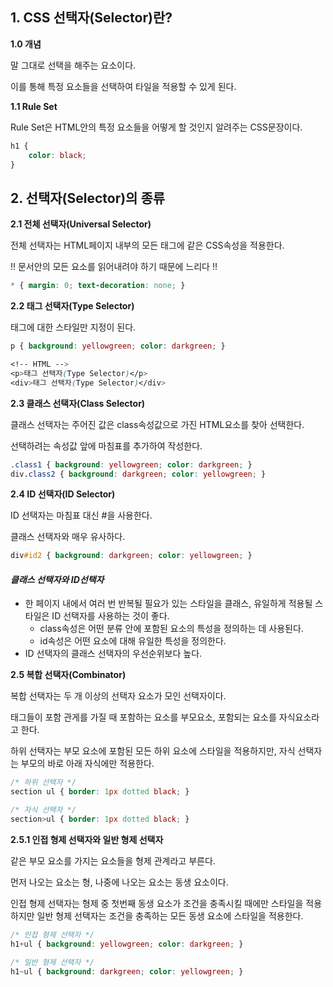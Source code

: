 ## 1. CSS 선택자(Selector)란?

**1.0 개념**

말 그대로 선택을 해주는 요소이다.

이를 통해 특정 요소들을 선택하여 타일을 적용할 수 있게 된다.



**1.1 Rule Set**

Rule Set은 HTML안의 특정 요소들을 어떻게 할 것인지 알려주는 CSS문장이다.

```css
h1 {
    color: black;
}
```



## 2. 선택자(Selector)의 종류

**2.1 전체 선택자(Universal Selector)**

전체 선택자는 HTML페이지 내부의 모든 태그에 같은 CSS속성을 적용한다.

!! 문서안의 모든 요소를 읽어내려야 하기 때문에 느리다 !!

```css
* { margin: 0; text-decoration: none; }
```



**2.2 태그 선택자(Type Selector)**

태그에 대한 스타일만 지정이 된다.

```css
p { background: yellowgreen; color: darkgreen; }

<!-- HTML -->  
<p>태그 선택자(Type Selector)</p>  
<div>태그 선택자(Type Selector)</div> 
```



**2.3 클래스 선택자(Class Selector)**

클래스 선택자는 주어진 값은 class속성값으로 가진 HTML요소를 찾아 선택한다.

선택하려는 속성값 앞에 마침표를 추가하여 작성한다.

```CSS
.class1 { background: yellowgreen; color: darkgreen; }
div.class2 { background: darkgreen; color: yellowgreen; }
```



**2.4 ID 선택자(ID Selector)**

ID 선택자는 마침표 대신 #을 사용한다.

클래스 선택자와 매우 유사하다.

```CSS
div#id2 { background: darkgreen; color: yellowgreen; }
```



#### *클래스 선택자와 ID선택자*

* 한 페이지 내에서 여러 번 반복될 필요가 있는 스타일을 클래스, 유일하게 적용될 스타일은 ID 선택자를 사용하는 것이 좋다.
  * class속성은 어떤 분류 안에 포함된 요소의 특성을 정의하는 데 사용된다.
  * id속성은 어떤 요소에 대해 유일한 특성을 정의한다.
* ID 선택자의 클래스 선택자의 우선순위보다 높다.



**2.5 복합 선택자(Combinator)**

복합 선택자는 두 개 이상의 선택자 요소가 모인 선택자이다.

태그들이 포함 관게를 가질 때 포함하는 요소를 부모요소, 포함되는 요소를 자식요소라고 한다.

하위 선택자는 부모 요소에 포함된 모든 하위 요소에 스타일을 적용하지만, 자식 선택자는 부모의 바로 아래 자식에만 적용한다.

```css
/* 하위 선택자 */
section ul { border: 1px dotted black; }

/* 자식 선택자 */
section>ul { border: 1px dotted black; }
```

**2.5.1 인접 형제 선택자와 일반 형제 선택자**

같은 부모 요소를 가지는 요소들을 형제 관계라고 부른다.

먼저 나오는 요소는 형, 나중에 나오는 요소는 동생 요소이다.

인접 형제 선택자는 형제 중 첫번째 동생 요소가 조건을 충족시킬 때에만 스타일을 적용하지만 일반 형제 선택자는 조건을 충족하는 모든 동생 요소에 스타일을 적용한다.

```css
/* 인접 형제 선택자 */
h1+ul { background: yellowgreen; color: darkgreen; }

/* 일반 형제 선택자 */
h1~ul { background: darkgreen; color: yellowgreen; }
```

